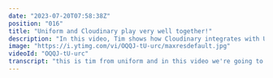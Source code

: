 ```yaml
---
date: "2023-07-20T07:58:38Z"
position: "016"
title: "Uniform and Cloudinary play very well together!"
description: "In this video, Tim shows how Cloudinary integrates with Uniform as a headless DAM.\n\nhttps://docs.uniform.app/integrations/content/cloudinary\nhttps://uniform.to/discord\nhttps://cloudinary.com"
image: "https://i.ytimg.com/vi/OQQJ-tU-urc/maxresdefault.jpg"
videoId: "OQQJ-tU-urc"
transcript: "this is tim from uniform and in this video we're going to be talking about how you can add a dam system like cloudanary to a composable stack and at uniform where i work we actually deal with how you can orchestrate your composable system with all these headless sources and we make it friendly for content editors and developers alike which is kind of a cool thing and so let's talk about dabs because traditionally a damn system is a system that's not really connected to your front end of your website it's kind of like a system where you put your media assets you enrich them you categorize them and kind of where your center of truth lives for your media assets but then if you want to serve them you have to actually get them out optimize these assets somehow so they work for mobile phones for laptops with retina screens and different sizes and then you go for it and you put that in your system however we now have cloudinary and they've been around for a while and they're actually really cool because they started off with just serving images in a really nice way through their cdn optimized the whole thing and then they added damn functionality on top which makes it really cool because it also works in a headless way and it fits perfectly with how uniform actually wants to do an orchestration of these headless sources so we can now add a cms a commerce engine whatever you want and then add cloudani as another integration so you can actually connect up these images to your front-end components really really easily and so let's actually dive into the browser here so i'll show you how it works with uniform this is my uniform dashboard and in this dashboard i have built my press kit website so this is the dashboard for the press kit and i have a few integrations and so you can see we have a ton of headless sources that we can put into uniform from cdns to salesforce to cdp to cms's to search engines a whole bunch of things and in this project i have cloud and airy markdown and for cell and cloudinari is that dam system that we're using for the media assets of this project and for cell is used as the cdn you can actually see here there's an integration with for cell of is this website being built at the moment what are the logs things like that so let's go to canvas where i'm building my pages so before i go into this if you don't know what uniform is feel free to go to docs.uniform.app and read our documentation or at least the beginnings of it so you can get a bit of a grasp of what we do so here we have a landing page and this landing page has a structure with a few components that kind of represents my press git website right so it has a hero component which has an image and some text then there's a little introduction there's like a biography like with a small one and a big one and before i continue let's just have a preview let's have a look right so this is my hero there's my two biographies there's some images some details of me this is basically a website for conference organizers if they want to have me speak at their conference i send them this so they have all they need so let's put these two side by side all right let's move this slightly here okay so basically this is now in preview mode i click the preview button and so we can kind of change up how this page looks on the live website and so how about we look at that cloud in their integration let's imagine there is no image and so i've set up an image parameter on my hero component that looks at cloudinary so if we want to add a media item um it logs you in into the cloudanary cloud and this is my damn system and in here i have images videos like whatever fun stuff and also folders and you can actually upload stuff in here directly if you wanted to you can do bulk there's a whole bunch of things so for now let's just find an image i recently uploaded and then hit insert and also how about we just change this name and hit save and so now the preview gets updated with the new stuff that we added and basically this is a relatively simple way of using your damn logged in to what you as a user are allowed to see in the dam access that and add an image and you can directly see that in your website of course if your frontend has implemented the sdk with uniform we can also now click on edit and so here i have not implemented this directly in my website so you won't see the results but you can really easily do that basically here you there's just a bunch of specific crop sizes that you can select or you can just say you know what i kind of only like the bread and let's make it square and just let's go to the bread here here we go so let's select this and then you can even say the width and the height should be it should be around this how about pure breadth and then you can actually select it like how do what what are my dimension this is kind of an overview here for you and so now when i export you haven't seen anything change right but what is because it's just it's not implemented on the front end um another time i can show you how to do that it's really easy when you actually look at the source of what uniform has stored now this is actually the public id is french right and it's a type of image and it has a width and a height and there's the original url but also there is now a transformation stored and it's cropping from to 400 by 400 that's the square the crop plus the the 400 i typed in and on the x and the y coordinate of where so it goes to the bread and then it does a whole bunch of other stuff and so you get this transformation in your front end you can just apply it to the image url in cloudinary and you're off to the races and so that works actually pretty well and if you actually look at this media library here you can also upload different things you can build upload things you can drag and drop stuff around and while i'm at it i'll just put back my original image and hit save and there it is we are back in business and i've done this for a few other images like we can look at the media for example here we go to media and i've just set up i want to have four images for this one and you can actually then do all the same things i just showed you select another one change them up and we have now combined the world of a damn system that works in a headless way plus in a normal way plus we have connected it to how cloudinary serves these images by giving you the code in the front end to actually render that i know i haven't shown you that but you can find it in the documentation so if you liked what you just saw or you don't and you want to discuss stuff feel free to join us on discord you can go to uniform.2 discord and join the fun show what you've built all that stuff see you there cheers"
---
```


